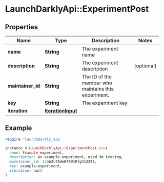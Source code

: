 # LaunchDarklyApi::ExperimentPost

## Properties

| Name | Type | Description | Notes |
| ---- | ---- | ----------- | ----- |
| **name** | **String** | The experiment name |  |
| **description** | **String** | The experiment description | [optional] |
| **maintainer_id** | **String** | The ID of the member who maintains this experiment. |  |
| **key** | **String** | The experiment key |  |
| **iteration** | [**IterationInput**](IterationInput.md) |  |  |

## Example

```ruby
require 'launchdarkly_api'

instance = LaunchDarklyApi::ExperimentPost.new(
  name: Example experiment,
  description: An example experiment, used in testing,
  maintainer_id: 12ab3c45de678910fgh12345,
  key: example-experiment,
  iteration: null
)
```

